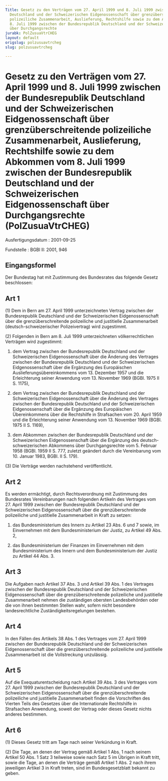 ```yaml
---
Title: Gesetz zu den Verträgen vom 27. April 1999 und 8. Juli 1999 zwischen der Bundesrepublik
  Deutschland und der Schweizerischen Eidgenossenschaft über grenzüberschreitende
  polizeiliche Zusammenarbeit, Auslieferung, Rechtshilfe sowie zu dem Abkommen vom
  8. Juli 1999 zwischen der Bundesrepublik Deutschland und der Schweizerischen Eidgenossenschaft
  über Durchgangsrechte
jurabk: PolZusuaVtrCHEG
layout: default
origslug: polzusuavtrcheg
slug: polzusuavtrcheg

---
```


# Gesetz zu den Verträgen vom 27. April 1999 und 8. Juli 1999 zwischen der Bundesrepublik Deutschland und der Schweizerischen Eidgenossenschaft über grenzüberschreitende polizeiliche Zusammenarbeit, Auslieferung, Rechtshilfe sowie zu dem Abkommen vom 8. Juli 1999 zwischen der Bundesrepublik Deutschland und der Schweizerischen Eidgenossenschaft über Durchgangsrechte (PolZusuaVtrCHEG)

Ausfertigungsdatum
:   2001-09-25

Fundstelle
:   BGBl II: 2001, 946

## Eingangsformel

Der Bundestag hat mit Zustimmung des Bundesrates das folgende Gesetz
beschlossen:

## Art 1

(1) Dem in Bern am 27. April 1999 unterzeichneten Vertrag zwischen der
Bundesrepublik Deutschland und der Schweizerischen Eidgenossenschaft
über die grenzüberschreitende polizeiliche und justitielle
Zusammenarbeit (deutsch-schweizerischer Polizeivertrag) wird
zugestimmt.

(2) Folgenden in Bern am 8. Juli 1999 unterzeichneten
völkerrechtlichen Verträgen wird zugestimmt:

1.  dem Vertrag zwischen der Bundesrepublik Deutschland und der
    Schweizerischen Eidgenossenschaft über die Änderung des Vertrages
    zwischen der Bundesrepublik Deutschland und der Schweizerischen
    Eidgenossenschaft über die Ergänzung des Europäischen
    Auslieferungsübereinkommens vom 13. Dezember 1957 und die
    Erleichterung seiner Anwendung vom 13. November 1969 (BGBl. 1975 II S.
    1175),


2.  dem Vertrag zwischen der Bundesrepublik Deutschland und der
    Schweizerischen Eidgenossenschaft über die Änderung des Vertrages
    zwischen der Bundesrepublik Deutschland und der Schweizerischen
    Eidgenossenschaft über die Ergänzung des Europäischen Übereinkommens
    über die Rechtshilfe in Strafsachen vom 20. April 1959 und die
    Erleichterung seiner Anwendung vom 13. November 1969 (BGBl. 1975 II S.
    1169),


3.  dem Abkommen zwischen der Bundesrepublik Deutschland und der
    Schweizerischen Eidgenossenschaft über die Ergänzung des deutsch-
    schweizerischen Abkommens über Durchgangsrechte vom 5. Februar 1958
    (BGBl. 1959 II S. 777, zuletzt geändert durch die Vereinbarung vom 10.
    Januar 1983, BGBl. II S. 179).




(3) Die Verträge werden nachstehend veröffentlicht.

## Art 2

Es werden ermächtigt, durch Rechtsverordnung mit Zustimmung des
Bundesrates Vereinbarungen nach folgenden Artikeln des Vertrages vom
27\. April 1999 zwischen der Bundesrepublik Deutschland und der
Schweizerischen Eidgenossenschaft über die grenzüberschreitende
polizeiliche und justitielle Zusammenarbeit in Kraft zu setzen:

1.  das Bundesministerium des Innern zu Artikel 23 Abs. 6 und 7 sowie, im
    Einvernehmen mit dem Bundesministerium der Justiz, zu Artikel 49 Abs.
    2,


2.  das Bundesministerium der Finanzen im Einvernehmen mit dem
    Bundesministerium des Innern und dem Bundesministerium der Justiz zu
    Artikel 44 Abs. 3.

## Art 3

Die Aufgaben nach Artikel 37 Abs. 3 und Artikel 39 Abs. 1 des
Vertrages zwischen der Bundesrepublik Deutschland und der
Schweizerischen Eidgenossenschaft über die grenzüberschreitende
polizeiliche und justitielle Zusammenarbeit nehmen die zuständigen
obersten Landesbehörden oder die von ihnen bestimmten Stellen wahr,
sofern nicht besondere landesrechtliche Zuständigkeitsregelungen
bestehen.

## Art 4

In den Fällen des Artikels 38 Abs. 1 des Vertrages vom 27. April 1999
zwischen der Bundesrepublik Deutschland und der Schweizerischen
Eidgenossenschaft über die grenzüberschreitende polizeiliche und
justitielle Zusammenarbeit ist die Vollstreckung unzulässig.

## Art 5

Auf die Exequaturentscheidung nach Artikel 39 Abs. 3 des Vertrages vom
27\. April 1999 zwischen der Bundesrepublik Deutschland und der
Schweizerischen Eidgenossenschaft über die grenzüberschreitende
polizeiliche und justitielle Zusammenarbeit finden die Vorschriften
des Vierten Teils des Gesetzes über die Internationale Rechtshilfe in
Strafsachen Anwendung, soweit der Vertrag oder dieses Gesetz nichts
anderes bestimmen.

## Art 6

(1) Dieses Gesetz tritt am Tage nach seiner Verkündung in Kraft.

(2) Die Tage, an denen der Vertrag gemäß Artikel 1 Abs. 1 nach seinem
Artikel 50 Abs. 1 Satz 3 teilweise sowie nach Satz 5 im Übrigen in
Kraft tritt, sowie die Tage, an denen die Verträge gemäß Artikel 1
Abs. 2 nach ihrem jeweiligen Artikel 3 in Kraft treten, sind im
Bundesgesetzblatt bekannt zu geben.

